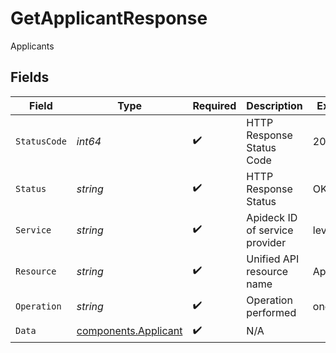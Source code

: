 # GetApplicantResponse

Applicants


## Fields

| Field                                                        | Type                                                         | Required                                                     | Description                                                  | Example                                                      |
| ------------------------------------------------------------ | ------------------------------------------------------------ | ------------------------------------------------------------ | ------------------------------------------------------------ | ------------------------------------------------------------ |
| `StatusCode`                                                 | *int64*                                                      | :heavy_check_mark:                                           | HTTP Response Status Code                                    | 200                                                          |
| `Status`                                                     | *string*                                                     | :heavy_check_mark:                                           | HTTP Response Status                                         | OK                                                           |
| `Service`                                                    | *string*                                                     | :heavy_check_mark:                                           | Apideck ID of service provider                               | lever                                                        |
| `Resource`                                                   | *string*                                                     | :heavy_check_mark:                                           | Unified API resource name                                    | Applicants                                                   |
| `Operation`                                                  | *string*                                                     | :heavy_check_mark:                                           | Operation performed                                          | one                                                          |
| `Data`                                                       | [components.Applicant](../../models/components/applicant.md) | :heavy_check_mark:                                           | N/A                                                          |                                                              |